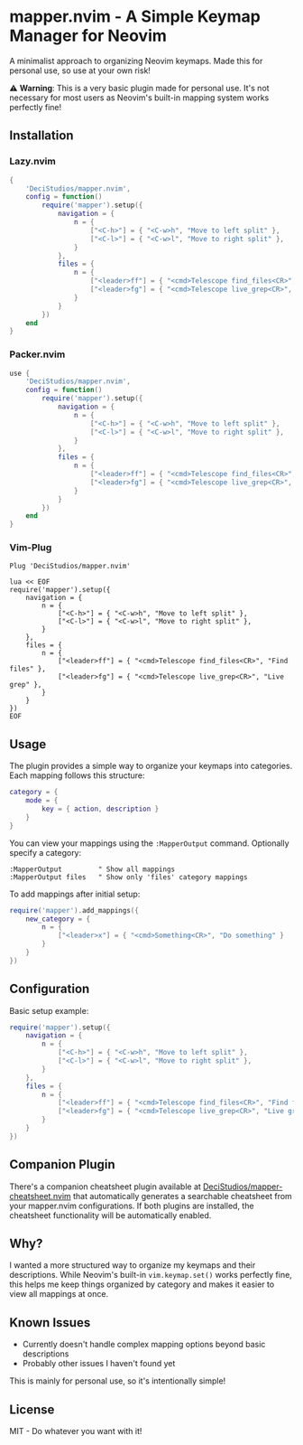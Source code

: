 # mapper.nvim - A Simple Keymap Manager for Neovim

A minimalist approach to organizing Neovim keymaps. Made this for personal use, so use at your own risk!

⚠️ **Warning**: This is a very basic plugin made for personal use. It's not necessary for most users as Neovim's built-in mapping system works perfectly fine!

## Installation

### Lazy.nvim
```lua
{
    'DeciStudios/mapper.nvim',
    config = function()
        require('mapper').setup({
            navigation = {
                n = {
                    ["<C-h>"] = { "<C-w>h", "Move to left split" },
                    ["<C-l>"] = { "<C-w>l", "Move to right split" },
                }
            },
            files = {
                n = {
                    ["<leader>ff"] = { "<cmd>Telescope find_files<CR>", "Find files" },
                    ["<leader>fg"] = { "<cmd>Telescope live_grep<CR>", "Live grep" },
                }
            }
        })
    end
}
```

### Packer.nvim
```lua
use {
    'DeciStudios/mapper.nvim',
    config = function()
        require('mapper').setup({
            navigation = {
                n = {
                    ["<C-h>"] = { "<C-w>h", "Move to left split" },
                    ["<C-l>"] = { "<C-w>l", "Move to right split" },
                }
            },
            files = {
                n = {
                    ["<leader>ff"] = { "<cmd>Telescope find_files<CR>", "Find files" },
                    ["<leader>fg"] = { "<cmd>Telescope live_grep<CR>", "Live grep" },
                }
            }
        })
    end
}
```

### Vim-Plug
```vim
Plug 'DeciStudios/mapper.nvim'

lua << EOF
require('mapper').setup({
    navigation = {
        n = {
            ["<C-h>"] = { "<C-w>h", "Move to left split" },
            ["<C-l>"] = { "<C-w>l", "Move to right split" },
        }
    },
    files = {
        n = {
            ["<leader>ff"] = { "<cmd>Telescope find_files<CR>", "Find files" },
            ["<leader>fg"] = { "<cmd>Telescope live_grep<CR>", "Live grep" },
        }
    }
})
EOF
```

## Usage

The plugin provides a simple way to organize your keymaps into categories. Each mapping follows this structure:
```lua
category = {
    mode = {
        key = { action, description }
    }
}
```

You can view your mappings using the `:MapperOutput` command. Optionally specify a category:
```vim
:MapperOutput         " Show all mappings
:MapperOutput files   " Show only 'files' category mappings
```

To add mappings after initial setup:
```lua
require('mapper').add_mappings({
    new_category = {
        n = {
            ["<leader>x"] = { "<cmd>Something<CR>", "Do something" }
        }
    }
})
```

## Configuration

Basic setup example:
```lua
require('mapper').setup({
    navigation = {
        n = {
            ["<C-h>"] = { "<C-w>h", "Move to left split" },
            ["<C-l>"] = { "<C-w>l", "Move to right split" },
        }
    },
    files = {
        n = {
            ["<leader>ff"] = { "<cmd>Telescope find_files<CR>", "Find files" },
            ["<leader>fg"] = { "<cmd>Telescope live_grep<CR>", "Live grep" },
        }
    }
})
```

## Companion Plugin

There's a companion cheatsheet plugin available at [DeciStudios/mapper-cheatsheet.nvim](https://github.com/DeciStudios/mapper-cheatsheet.nvim) that automatically generates a searchable cheatsheet from your mapper.nvim configurations. If both plugins are installed, the cheatsheet functionality will be automatically enabled.

## Why?

I wanted a more structured way to organize my keymaps and their descriptions. While Neovim's built-in `vim.keymap.set()` works perfectly fine, this helps me keep things organized by category and makes it easier to view all mappings at once.

## Known Issues

- Currently doesn't handle complex mapping options beyond basic descriptions
- Probably other issues I haven't found yet

This is mainly for personal use, so it's intentionally simple!

## License

MIT - Do whatever you want with it!
